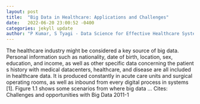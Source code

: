 ```yaml
---
layout: post
title:  "Big Data in Healthcare: Applications and Challenges"
date:   2022-06-20 23:00:52 -0400
categories: jekyll update
author: "P Kumar, S Tyagi - Data Science for Effective Healthcare Systems, 2022"
---
```

The healthcare industry might be considered a key source of big data. Personal information such as nationality, date of birth, location, sex, education, and income, as well as other specific data concerning the patient s history with medical datacenters, healthcare, and disease are all included in healthcare data. It is produced constantly in acute care units and surgical operating rooms, as well as inbound from every digital process in systems [1]. Figure 1.1 shows some scenarios from where big data …
Cites: ‪Challenges and opportunities with Big Data 2011-1‬  